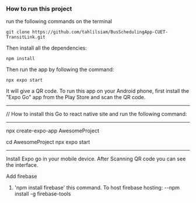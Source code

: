 ### How to run this project
run the following commands on the terminal
```
git clone https://github.com/tahlilsiam/BusSchedulingApp-CUET-TransitLink.git
```
Then install all the dependencies:
```
npm install
```
Then run the app by following the command:
```
npx expo start
```
It will give a QR code. To run this app on your Android phone, first install the "Expo Go" app from the Play Store and scan the QR code. 

---

// How to install this
Go to react native site and run the following command: 


---

npx create-expo-app AwesomeProject

cd AwesomeProject
npx expo start

---

Install Expo go in your mobile device. After Scanning QR code you can see the interface.

Add firebase

1. 'npm install firebase' this command.
   To host firebase hosting:
   --npm install -g firebase-tools

